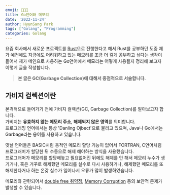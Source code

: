 ```yaml
---
emoji: 🧑🏻‍💻
title: Go언어와 메모리
date: '2022-11-24'
author: HyunSang Park
tags: ["Golang", "Programming"]
categories: Golang
---
```

요즘 회사에서 새로운 프로젝트를 [Rust]()으로 진행한다고 해서 Rust를 공부하던 도중 제가 예전에도 지금에도 어려워하고 있는 메모리를 조금 더 깊게 공부하고 싶다는 생각이 들어서 제가 메인으로 사용하는 Go언어에서 메모리는 어떻게 사용될지 정리해 보고자 이렇게 글을 작성합니다.

> **본 글은 GC(Garbage Collection)에 대해서 중점적으로 서술합니다.**

## 가비지 컬렉션이란
본격적으로 들어가기 전에 가비지 컬렉션(GC, Garbage Collection)를 알아보고자 합니다.  
가비지는 **유효하지 않는 메모리 주소**, **해제되지 않은 영역**를 의미합니다.  
프로그래밍 언어에서는 통상 'Danling Ojbect'으로 불리고 있으며, Java나 Go에서는 Garbage라는 용어를 사용하고 있습니다.  

옛날 언어들은 BASIC처럼 동적인 메모리 할당 기능이 없어서 FORTRAN, C언어처럼 프로그래머가 할당한 뒤 수동으로 해제 해야하는 방식을 사용했습니다.  
프로그래머가 메모리를 할당해놓고 필요없어진 뒤에도 해제를 안 해서 메모리 누수가 생기거나, 혹은 거꾸로 해제했던 메모리를 실수로 다시 사용하거나, 해제했던 메모리를 또 해제한다거나 하는 온갖 실수가 일어나서 오류가 많이 발생하였습니다.  

메모리와 관련되어서 [double free 취약점](https://showx123.tistory.com/59), [Memory Corruption](https://nextline.tistory.com/81) 등의 보안적 문제가 발생할 수 있습니다.
